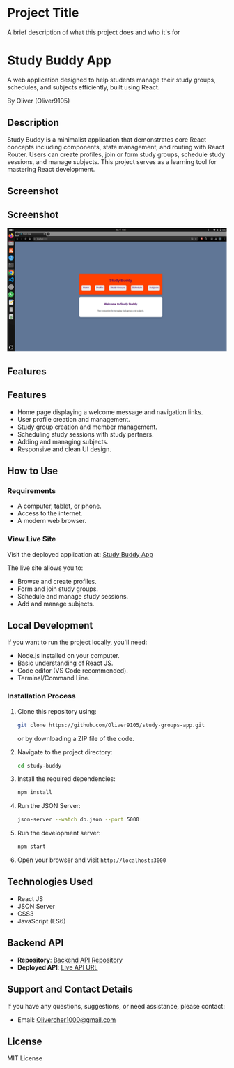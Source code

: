 # Project Title

A brief description of what this project does and who it's for

# Study Buddy App

A web application designed to help students manage their study groups, schedules, and subjects efficiently, built using React.

By Oliver (Oliver9105)

## Description

Study Buddy is a minimalist application that demonstrates core React concepts including components, state management, and routing with React Router. Users can create profiles, join or form study groups, schedule study sessions, and manage subjects. This project serves as a learning tool for mastering React development.

## Screenshot
## Screenshot

![Study Buddy App Screenshot](./assets/Screenshot%20from%202024-11-17%2010-40-36.png)

## Features
## Features

- Home page displaying a welcome message and navigation links.
- User profile creation and management.
- Study group creation and member management.
- Scheduling study sessions with study partners.
- Adding and managing subjects.
- Responsive and clean UI design.

## How to Use

### Requirements

- A computer, tablet, or phone.
- Access to the internet.
- A modern web browser.

### View Live Site

Visit the deployed application at: [Study Buddy App](https://merry-quokka-6a4b71.netlify.app)

The live site allows you to:

- Browse and create profiles.
- Form and join study groups.
- Schedule and manage study sessions.
- Add and manage subjects.

## Local Development

If you want to run the project locally, you'll need:

- Node.js installed on your computer.
- Basic understanding of React JS.
- Code editor (VS Code recommended).
- Terminal/Command Line.

### Installation Process

1. Clone this repository using:

   ```sh
   git clone https://github.com/Oliver9105/study-groups-app.git
   ```

   or by downloading a ZIP file of the code.

2. Navigate to the project directory:

   ```sh
   cd study-buddy
   ```

3. Install the required dependencies:

   ```sh
   npm install
   ```

4. Run the JSON Server:

   ```sh
   json-server --watch db.json --port 5000
   ```

5. Run the development server:

   ```sh
   npm start
   ```

6. Open your browser and visit `http://localhost:3000`

## Technologies Used

- React JS
- JSON Server
- CSS3
- JavaScript (ES6)

## Backend API

- **Repository**: [Backend API Repository](https://github.com/Oliver9105/study-groups-app)
- **Deployed API**: [Live API URL](https://merry-quokka-6a4b71.netlify.app/.netlify/functions/hello)

## Support and Contact Details

If you have any questions, suggestions, or need assistance, please contact:

- Email: Olivercher1000@gmail.com

## License

MIT License
